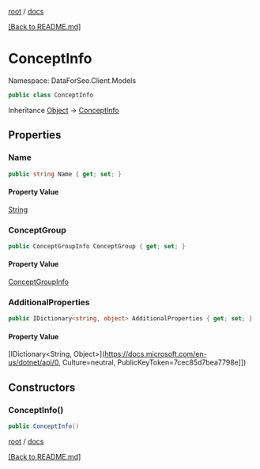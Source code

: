 [root](./../ "root") / [docs](./ "docs")

[[Back to README.md]](./../README.md "[Back to README.md]")

# ConceptInfo

Namespace: DataForSeo.Client.Models

```csharp
public class ConceptInfo
```

Inheritance [Object](https://docs.microsoft.com/en-us/dotnet/api/Object) → [ConceptInfo](./ConceptInfo.md)

## Properties

### **Name**

```csharp
public string Name { get; set; }
```

#### Property Value

[String](https://docs.microsoft.com/en-us/dotnet/api/String)<br>

### **ConceptGroup**

```csharp
public ConceptGroupInfo ConceptGroup { get; set; }
```

#### Property Value

[ConceptGroupInfo](./ConceptGroupInfo.md)<br>

### **AdditionalProperties**

```csharp
public IDictionary<string, object> AdditionalProperties { get; set; }
```

#### Property Value

[IDictionary&lt;String, Object&gt;](https://docs.microsoft.com/en-us/dotnet/api/0, Culture=neutral, PublicKeyToken=7cec85d7bea7798e]])<br>

## Constructors

### **ConceptInfo()**

```csharp
public ConceptInfo()
```

[root](./../ "root") / [docs](./ "docs")

[[Back to README.md]](./../README.md "[Back to README.md]")